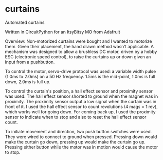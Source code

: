 # curtains
Automated curtains

Written in CircuitPython for an ItsyBitsy MO from Adafruit

Overview: 
Non-motorized curtains were bought and I wanted to motorize them. Given their placement, the hand drawn method wasn't applicable. A mechanism was designed to allow a brushless DC motor, driven by a hobby ESC (electronic speed control), to raise the curtains up or down given an input from a pushbutton. 

To control the motor, servo-drive protocol was used: a variable width pulse (1.0ms to 2.0ms) on a 50 Hz frequency. 1.5ms is the mid-point, 1.0ms is full down, 2.0ms is full up.

To control the curtain's position, a hall effect sensor and proximity sensor was used. The hall effect sensor shorted to ground when the magnet was in proximity. The proximity sensor output a low signal when the curtain was in front of it. I used the hall effect sensor to count revolutions (4 mags = 1 rev), which works well for going down. For coming back up, I used the proximity sensor to indicate when to stop and also to reset the hall effect sensor count. 

To initiate movement and direction, two push button switches were used. They were wired to connect to ground when pressed. Pressing down would make the curtain go down, pressing up would make the curtain go up. Pressing either button while the motor was in motion would cause the motor to stop. 
